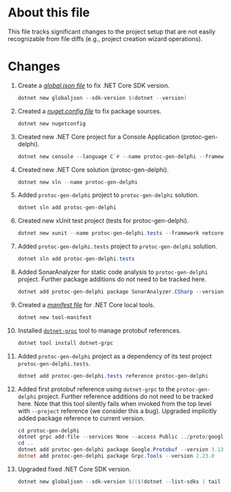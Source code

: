 # About this file
This file tracks significant changes to the project setup that are not easily recognizable from file diffs (e.g., project creation wizard operations).

# Changes
1. Create a *[global.json file](https://docs.microsoft.com/en-us/dotnet/core/tools/global-json?tabs=netcore3x)* to fix .NET Core SDK version.

    ```powershell
    dotnet new globaljson --sdk-version $(dotnet --version)
    ```

2. Created a *[nuget.config file](https://docs.microsoft.com/en-us/nuget/reference/nuget-config-file)* to fix package sources.

    ```powershell
    dotnet new nugetconfig
    ```

3. Created new .NET Core project for a Console Application (protoc-gen-delphi).

    ```powershell
    dotnet new console --language C`# --name protoc-gen-delphi --framework netcoreapp3.1 --output protoc-gen-delphi
    ```

4. Created new .NET Core solution (protoc-gen-delphi).

    ```powershell
    dotnet new sln --name protoc-gen-delphi
    ```

5. Added `protoc-gen-delphi` project to `protoc-gen-delphi` solution.

    ```powershell
    dotnet sln add protoc-gen-delphi
    ```

6. Created new xUnit test project (tests for protoc-gen-delphi).

    ```powershell
    dotnet new xunit --name protoc-gen-delphi.tests --framework netcoreapp3.1 --output protoc-gen-delphi.tests
    ```

7. Added `protoc-gen-delphi.tests` project to `protoc-gen-delphi` solution.

    ```powershell
    dotnet sln add protoc-gen-delphi.tests
    ```

8. Added SonarAnalyzer for static code analysis to `protoc-gen-delphi` project. Further package additions do not need to be tracked here.

    ```powershell
    dotnet add protoc-gen-delphi package SonarAnalyzer.CSharp --version 8.12.0.21095
    ```

9. Created a *[manifest file](https://docs.microsoft.com/en-us/dotnet/core/tools/local-tools-how-to-use)* for .NET Core local tools.

    ```powershell
    dotnet new tool-manifest
    ```

10. Installed [`dotnet-grpc`](https://docs.microsoft.com/en-us/aspnet/core/grpc/dotnet-grpc?view=aspnetcore-3.1) tool to manage protobuf references.

    ```powershell
    dotnet tool install dotnet-grpc
    ```

11. Added `protoc-gen-delphi` project as a dependency of its test project `protoc-gen-delphi.tests`.

    ```powershell
    dotnet add protoc-gen-delphi.tests reference protoc-gen-delphi
    ```

12. Added first protobuf reference using `dotnet-grpc` to the `protoc-gen-delphi` project. Further reference additions do not need to be tracked here. Note that this tool silently fails when invoked from the top level with `--project` reference (we consider this a bug). Upgraded implicitly added package reference to current version.

    ```powershell
    cd protoc-gen-delphi
    dotnet grpc add-file --services None --access Public ../proto/google/protobuf/compiler/plugin.proto
    cd ..
    dotnet add protoc-gen-delphi package Google.Protobuf --version 3.13.0
    dotnet add protoc-gen-delphi package Grpc.Tools --version 2.23.0
    ```

13. Upgraded fixed .NET Core SDK version.

    ```powershell
    dotnet new globaljson --sdk-version $(($(dotnet --list-sdks | tail -1) -split ' ')[0]) --force
    ```

